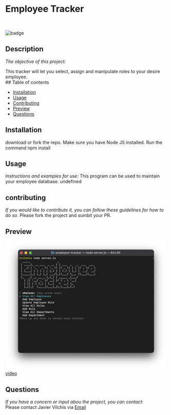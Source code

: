 # Employee Tracker

<br>

![badge](https://img.shields.io/badge/license-Apache-brightgreen)<br />

## Description 

*The objective of this project:* 

This tracker will let you select, assign and manipulate roles to your desire employee.<br>## Table of contents
* [Installation](#installation)
* [Usage](#usage)
* [Contributing](#contributing)
* [Preview](#preview)
* [Questions](#questions)
## Installation
download or fork the repo. Make sure you have Node JS installed. Run the command npm install 
## Usage 

*Instructions and examples for use:*
This program can be used to maintain your employee database.
undefined
## contributing
  
*If you would like to contribute it, you can follow these guidelines for how to do so.*
Please fork the project and sumbit your PR.
## Preview
![badge](./assets/img/employee-tracker.png)<br />
[video](https://drive.google.com/file/d/1h_WMpUuhCu0C_qSj6cQKxpsRDHnAqYOM/view)
## Questions

*If you have a concern or input abou the project, you can contact:*
<br>
Please contact Javier Vilchis via [Email](jvilchis@gmail.com)